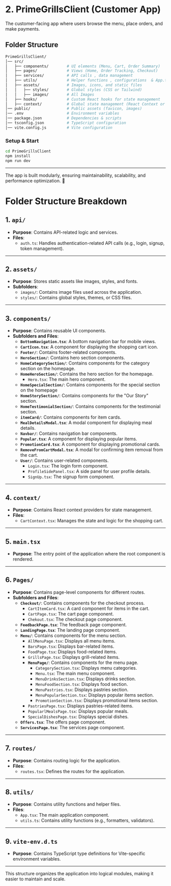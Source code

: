 # **2. PrimeGrillsClient** (Customer App)  

The customer-facing app where users browse the menu, place orders, and make payments.  

## **Folder Structure**

```bash
PrimeGrillsClient/  
│── src/  
│   ├── components/        # UI elements (Menu, Cart, Order Summary)  
│   ├── pages/             # Views (Home, Order Tracking, Checkout)  
│   ├── services/          # API calls , data management 
│   ├── utils/             # Helper functions , configurations  & App.ts  
│   ├── assets/            # Images, icons, and static files  
│   │   ├── styles/        # Global styles (CSS or Tailwind)
│   │   ├── images/        # All Images 
│   ├── hooks/             # Custom React hooks for state management 
│   ├── context/           # Global state management (React Context or Redux/Context API)
│── public/                # Public assets (favicon, images)  
│── .env                   # Environment variables  
│── package.json           # Dependencies & scripts  
│── tsconfig.json          # TypeScript configuration  
│── vite.config.js         # Vite configuration  
```

### **Setup & Start**  

```bash
cd PrimeGrillsClient  
npm install  
npm run dev  
```

---
The app is built modularly, ensuring maintainability, scalability, and performance optimization. 🚀

# Folder Structure Breakdown

## 1. `api/`
- **Purpose**: Contains API-related logic and services.
- **Files**:
  - `auth.ts`: Handles authentication-related API calls (e.g., login, signup, token management).

---

## 2. `assets/`
- **Purpose**: Stores static assets like images, styles, and fonts.
- **Subfolders**:
  - `images/`: Contains image files used across the application.
  - `styles/`: Contains global styles, themes, or CSS files.

---

## 3. `components/`
- **Purpose**: Contains reusable UI components.
- **Subfolders and Files**:
  - **`BottomNavigation.tsx`**: A bottom navigation bar for mobile views.
  - **`CartIcon.tsx`**: A component for displaying the shopping cart icon.
  - **`Footer/`**: Contains footer-related components.
  - **`HeroSection/`**: Contains hero section components.
  - **`HomeCategorySection/`**: Contains components for the category section on the homepage.
  - **`HomeHeroSection/`**: Contains the hero section for the homepage.
    - `Hero.tsx`: The main hero component.
  - **`HomeSpecialSection/`**: Contains components for the special section on the homepage
  - **`HomeStorySection/`**: Contains components for the "Our Story" section.
  - **`HomeTestimonialSection/`**: Contains components for the testimonial section.
  - **`itemCard/`**: Contains components for item cards.
  - **`MealDetailsModal.tsx`**: A modal component for displaying meal details.
  - **`Navbar/`**: Contains navigation bar components.
  - **`Popular.tsx`**: A component for displaying popular items.
  - **`PromotionCard.tsx`**: A component for displaying promotional cards.
  - **`RemoveFromCartModal.tsx`**: A modal for confirming item removal from the cart.
  - **`User/`**: Contains user-related components.
    - `Login.tsx`: The login form component.
    - `ProfileSidePanel.tsx`: A side panel for user profile details.
    - `SignUp.tsx`: The signup form component.

---

## 4. `context/`
- **Purpose**: Contains React context providers for state management.
- **Files**:
  - `CartContext.tsx`: Manages the state and logic for the shopping cart.

---

## 5. `main.tsx`
- **Purpose**: The entry point of the application where the root component is rendered.

---

## 6. `Pages/`
- **Purpose**: Contains page-level components for different routes.
- **Subfolders and Files**:
  - **`Checkout/`**: Contains components for the checkout process.
    - `CartItemCard.tsx`: A card component for items in the cart.
    - `CartPage.tsx`: The cart page component.
    - `Chekout.tsx`: The checkout page component.
  - **`FeedbackPage.tsx`**: The feedback page component.
  - **`LandingPage.tsx`**: The landing page component.
  - **`Menu/`**: Contains components for the menu section.
    - `AllMenuPage.tsx`: Displays all menu items.
    - `BarsPage.tsx`: Displays bar-related items.
    - `FoodPage.tsx`: Displays food-related items.
    - `GrillsPage.tsx`: Displays grill-related items.
    - **`MenuPage/`**: Contains components for the menu page.
      - `CategorySection.tsx`: Displays menu categories.
      - `Menu.tsx`: The main menu component.
      - `MenuDrinksSection.tsx`: Displays drinks section.
      - `MenuFoodSection.tsx`: Displays food section.
      - `MenuPastries.tsx`: Displays pastries section.
      - `MenuPopularSection.tsx`: Displays popular items section.
      - `PromotionSection.tsx`: Displays promotional items section.
    - `PastriesPage.tsx`: Displays pastries-related items.
    - `PopularlMealsPage.tsx`: Displays popular meals.
    - `SpecialDishesPage.tsx`: Displays special dishes.
  - **`Offers.tsx`**: The offers page component.
  - **`ServicesPage.tsx`**: The services page component.

---

## 7. `routes/`
- **Purpose**: Contains routing logic for the application.
- **Files**:
  - `routes.tsx`: Defines the routes for the application.

---

## 8. `utils/`
- **Purpose**: Contains utility functions and helper files.
- **Files**:
  - `App.tsx`: The main application component.
  - `utils.ts`: Contains utility functions (e.g., formatters, validators).

---

## 9. `vite-env.d.ts`
- **Purpose**: Contains TypeScript type definitions for Vite-specific environment variables.

---

This structure organizes the application into logical modules, making it easier to maintain and scale.
